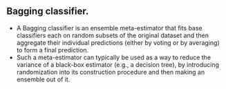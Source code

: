 ## Bagging classifier.

* A Bagging classifier is an ensemble meta-estimator that fits base classifiers each on random subsets of the original dataset and then aggregate their individual predictions (either by voting or by averaging) to form a final prediction. 
* Such a meta-estimator can typically be used as a way to reduce the variance of a black-box estimator (e.g., a decision tree), by introducing randomization into its construction procedure and then making an ensemble out of it.
